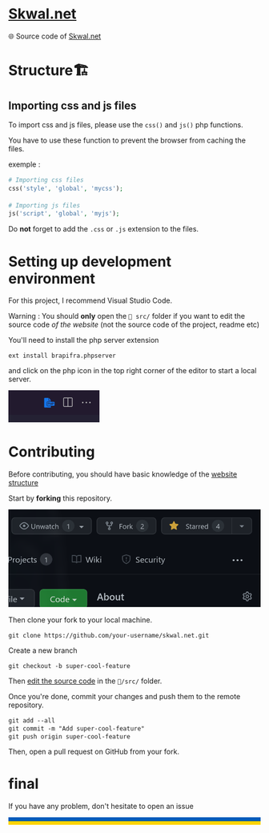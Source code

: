 # [Skwal.net](https://skwal.net)

🌐 Source code of [Skwal.net](https://skwal.net) 

# Structure🏗️

## Importing css and js files

To import css and js files, please use the `css()` and `js()` php functions.

You have to use these function to prevent the browser from caching the files.

exemple :

```php
# Importing css files
css('style', 'global', 'mycss');

# Importing js files
js('script', 'global', 'myjs');
```

Do **not** forget to add the `.css` or `.js` extension to the files.

# Setting up development environment

For this project, I recommend Visual Studio Code.

Warning : You should **only** open the `📂 src/` folder if you want to edit the source code *of the website* (not the source code of the project, readme etc) 

You'll need to install the php server extension

```
ext install brapifra.phpserver
```

and click on the php icon in the top right corner of the editor to start a local server.

![](images/serve.png)

# Contributing

Before contributing, you should have basic knowledge of the [website structure](#structure)

Start by **forking** this repository.

![](images/fork.png)

Then clone your fork to your local machine.

```git
git clone https://github.com/your-username/skwal.net.git
```

Create a new branch

```git
git checkout -b super-cool-feature
```

Then [edit the source code](#setting-up-development-environment) in the `📂/src/` folder.

Once you're done, commit your changes and push them to the remote repository.

```git
git add --all
git commit -m "Add super-cool-feature"
git push origin super-cool-feature
```

Then, open a pull request on GitHub from your fork.

# final

If you have any problem, don't hesitate to open an issue

<a href="https://github.com/SkwalExe#ukraine"><img src="https://raw.githubusercontent.com/SkwalExe/SkwalExe/main/ukraine.jpg" width="100%" height="15px" /></a>